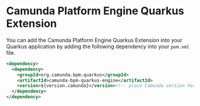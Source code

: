 # Camunda Platform Engine Quarkus Extension

You can add the Camunda Platform Engine Quarkus Extension into your Quarkus application by adding
the following dependency into your `pom.xml` file.

```xml
<dependency>
  <dependency>
    <groupId>org.camunda.bpm.quarkus</groupId>
    <artifactId>camunda-bpm-quarkus-engine</artifactId>
    <version>${version.camunda}</version><!-- place Camunda version here -->
  </dependency>
</dependency>
```